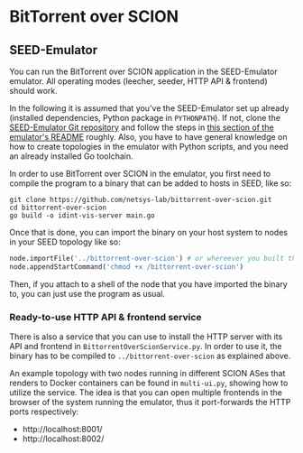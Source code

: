 # BitTorrent over SCION

## SEED-Emulator

You can run the BitTorrent over SCION application in the SEED-Emulator emulator.
All operating modes (leecher, seeder, HTTP API & frontend) should work.

In the following it is assumed that you've the SEED-Emulator set up already (installed dependencies, Python package in `PYTHONPATH`).
If not, clone the [SEED-Emulator Git repository](https://github.com/seed-labs/seed-emulator) and follow the steps in [this section of the emulator's README](https://github.com/seed-labs/seed-emulator?tab=readme-ov-file#examples) roughly.
Also, you have to have general knowledge on how to create topologies in the emulator with Python scripts, and you need an already installed Go toolchain.

In order to use BitTorrent over SCION in the emulator, you first need to compile the program to a binary that can be added to hosts in SEED, like so:
```
git clone https://github.com/netsys-lab/bittorrent-over-scion.git
cd bittorrent-over-scion
go build -o idint-vis-server main.go
```

Once that is done, you can import the binary on your host system to nodes in your SEED topology like so:
```Python
node.importFile('../bittorrent-over-scion') # or whereever you built the binary
node.appendStartCommand('chmod +x /bittorrent-over-scion')
```

Then, if you attach to a shell of the node that you have imported the binary to, you can just use the program as usual.

### Ready-to-use HTTP API & frontend service

There is also a service that you can use to install the HTTP server with its API and frontend in `BittorrentOverScionService.py`.
In order to use it, the binary has to be compiled to `../bittorrent-over-scion` as explained above.

An example topology with two nodes running in different SCION ASes that renders to Docker containers can be found in `multi-ui.py`, showing how to utilize the service.
The idea is that you can open multiple frontends in the browser of the system running the emulator, thus it port-forwards the HTTP ports respectively:

- http://localhost:8001/
- http://localhost:8002/